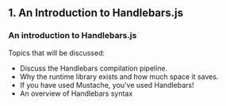 ## 1. An Introduction to Handlebars.js

### An introduction to Handlebars.js
Topics that will be discussed:
  - Discuss the Handlebars compilation pipeline.
  - Why the runtime library exists and how much space it saves.
  - If you have used Mustache, you've used Handlebars!
  - An overview of Handlebars syntax